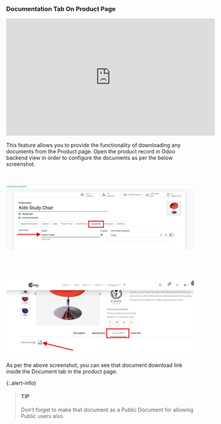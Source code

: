 
### Documentation Tab On Product Page


<iframe width="560" height="315" src="https://www.youtube.com/embed/0OPS3aBa1Og" title="YouTube video player" frameborder="0" allow="accelerometer; autoplay; clipboard-write; encrypted-media; gyroscope; picture-in-picture" allowfullscreen></iframe>

This feature allows you to provide the functionality of downloading any documents from the Product page. Open the product record in Odoo backend view in order to configure the documents as per the below screenshot.


 


![](./images/52-1.png)


 


 


![](./images/52-2.png)


As per the above screenshot, you can see that document download link inside the Document tab in the product page.



{:.alert-info} 
> 
> #### TIP
> 
> Don’t forget to make that document as a Public Document for allowing Public users also.
> 
> 
> 



